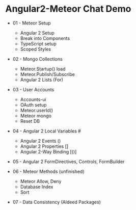 # Angular2-Meteor Chat Demo

* 01 - Meteor Setup
     - Angular 2 Setup
     - Break into Components
     - TypeScript setup
     - Scoped Styles
     
* 02 - Mongo Collections
     - Meteor.Startup() load
     - Meteor.Publish/Subscribe
     - Angular 2 Lists (For)
     
* 03 - User Accounts
     - Accounts-ui
     - OAuth setup
     - Meteor.userId()
     - Meteor mongo
     - Reset DB
     
* 04 - Angular 2 Local Variables #
     - Angular 2 Events ()
     - Angular 2 Properties []
     - Angular 2-Way Binding [()]

* 05 - Angular 2 FormDirectives, Controls, FormBuilder

* 06 - Meteor Methods (unfinished)
     - Meteor Allow, Deny
     - Database Index
     - Sort
     
* 07 - Data Consistency (Aldeed Packages)